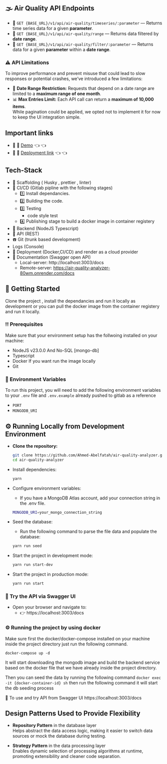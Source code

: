 ## 🌫️ Air Quality API Endpoints

- 📍 `GET {BASE_URL}/v1/api/air-quality/timeseries/:parameter` — Returns time series data for a given **parameter**.
- 📍 `GET {BASE_URL}/v1/api/air-quality/range` — Returns data filtered by **date range**.
- 📍 `GET {BASE_URL}/v1/api/air-quality/filter/:parameter` — Returns data for a given **parameter** within a **date range**.

### ⚠️ API Limitations

To improve performance and prevent misuse that could lead to slow responses or potential crashes, we’ve introduced a few limitations:

- 📅 **Date Range Restriction:** Requests that depend on a date range are limited to a **maximum range of one month**.
- 📊 **Max Entries Limit:** Each API call can return a **maximum of 10,000 items**.  
  While pagination could be applied, we opted not to implement it for now to keep the UI integration simple.

## Important links

- :rocket: :rocket: [Demo](https://www.youtube.com/watch?v=d2ZAX7ml_Hw) :point_left: :point_left:
- :rocket: :rocket: [Deployment link](https://air-quality-analyzer-80wm.onrender.com/docs/) :point_left: :point_left:

## Tech-Stack

- :office: Scaffolding ( Husky , prettier , linter)
- :dart: CI/CD (Gitlab pipline with the following stages)
  - :one: Install dependancies.
  - :two: Building the code.
  - :three: Testing
    - code style test
  - :four: Publishing stage to build a docker image in container registery
- :steam_locomotive: Backend (NodeJS Typescript)
- :steam_locomotive: API (REST)
- :telephone: Git (trunk based development)
- Logs (Console)
- :rocket: Deployment (Docker,CI/CD) and render as a cloud provider
- :rocket: Documentation (Swagger open API)
  - Local-server: http://localhost:3003/docs
  - Remote-server: https://air-quality-analyzer-80wm.onrender.com/docs

## :eyes: Getting Started

Clone the project , install the dependancies and run it locally as development or you can pull the docker image from the container registery and run it locally.

### :bangbang: Prerequisites

Make sure that your environment setup has the follwoing installed on your machine:

- NodeJS v23.0.0 And No-SQL [mongo-db]
- Typescript
- Docker If you want run the image locally
- Git

### :key: Environment Variables

To run this project, you will need to add the following environment variables to your `.env` file and `.env.example` already pushed to gitlab as a reference

- `PORT`
- `MONGODB_URI`

## :gear: Running Locally from Development Environment

- **Clone the repository:**

  ```bash
  git clone https://github.com/Ahmed-Abelfatah/air-quality-analyzer.git
  cd air-quality-analyzer

  ```

- Install dependencies:

  ```bash
  yarn

  ```

- Configure environment variables:

  - If you have a MongoDB Atlas account, add your connection string in the .env file.

  ```bash
  MONGODB_URI=your_mongo_connection_string

  ```

- Seed the database:

  - Run the following command to parse the file data and populate the database:

  ```bash
  yarn run seed

  ```

- Start the project in development mode:
  ```bash
  yarn run start-dev
  ```
- Start the project in production mode:
  ```bash
  yarn run start
  ```

### 🚩 Try the API via Swagger UI

- Open your browser and navigate to:
  - 👉 https://localhost:3003/docs

### :gear: Running the project by using docker

Make sure first the docker/docker-compose installed on your machine inside the project directory just run the following command.

```
docker-compose up -d
```

It will start downloading the mongodb image and build the backend service based on the docker file that we have already inside the project directory.

Then you can seed the data by running the following command `docker exec -it {docker-container-id} sh` then run the following command it will start the db seeding process

:triangular_flag_on_post: To use and try API from Swagger UI https://localhost:3003/docs

## Design Patterns Used to Provide Flexibility

- **Repository Pattern** in the database layer  
  Helps abstract the data access logic, making it easier to switch data sources or mock the database during testing.

- **Strategy Pattern** in the data processing layer  
  Enables dynamic selection of processing algorithms at runtime, promoting extensibility and cleaner code separation.
